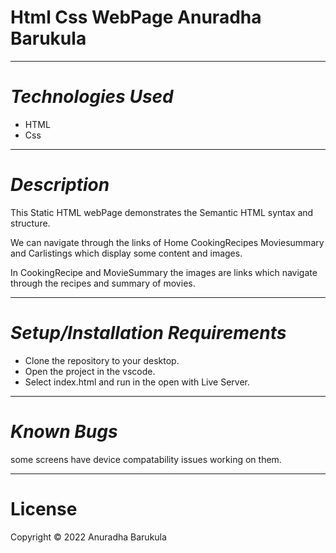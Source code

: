 # **Html Css WebPage** Anuradha Barukula
---
# *Technologies Used*
- HTML
- Css
---

# *Description*
This Static HTML webPage demonstrates the Semantic HTML syntax and structure.

We can navigate through the links of Home CookingRecipes Moviesummary and Carlistings which display some content and images.

In CookingRecipe and MovieSummary the images are links which navigate through the recipes and summary of movies.

---

# *Setup/Installation Requirements*
- Clone the repository to your desktop.
- Open the project in the vscode.
- Select index.html
and run in the open with Live Server. 

---
# *Known Bugs*
some screens have device compatability issues
 working on them.
 
 ---

 # License
 Copyright © 2022 Anuradha Barukula
